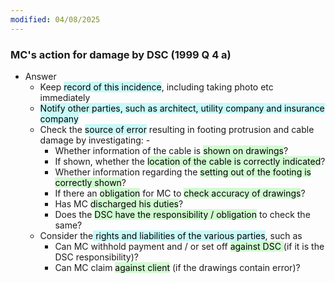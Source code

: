 ```yaml
---
modified: 04/08/2025
---
```

### MC's action for damage by DSC (1999 Q 4 a)

- Answer
	- Keep <mark style="background: #ABF7F7A6;">record of this incidence</mark>, including taking photo etc immediately
	- <mark style="background: #ABF7F7A6;">Notify other parties, such as architect, utility company and insurance company</mark>
	- Check the <mark style="background: #ABF7F7A6;">source of error</mark> resulting in footing protrusion and cable damage by investigating: -
		- Whether information of the cable is <mark style="background: #BBFABBA6;">shown on drawings</mark>?
		- If shown, whether the <mark style="background: #BBFABBA6;">location of the cable is correctly indicated</mark>?
		- Whether information regarding the <mark style="background: #BBFABBA6;">setting out of the footing is correctly shown</mark>?
		- If there an <mark style="background: #BBFABBA6;">obligation</mark> for MC to <mark style="background: #BBFABBA6;">check accuracy of drawings</mark>?
		- Has MC <mark style="background: #BBFABBA6;">discharged his duties</mark>?
		- Does the <mark style="background: #BBFABBA6;">DSC have the responsibility / obligation</mark> to check the same?
	- Consider the<mark style="background: #ABF7F7A6;"> rights and liabilities of the various parties</mark>, such as
		- Can MC withhold payment and / or set off <mark style="background: #BBFABBA6;">against DSC </mark>(if it is the DSC responsibility)?
		- Can MC claim <mark style="background: #BBFABBA6;">against client</mark> (if the drawings contain error)?